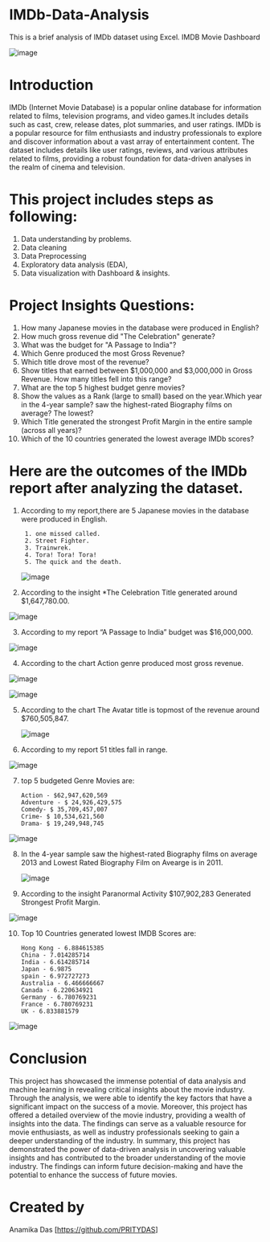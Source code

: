 # IMDb-Data-Analysis
This is a brief analysis of IMDb dataset using Excel.
IMDB Movie Dashboard																												
																												
																												
																												
																												
																												
																												
																												
																												
																												
																												
																												
																												
																												
																												
																												
																												
																												
																												
																												
![image](https://github.com/PRITYDAS/IMDb-Data-Analysis/assets/157217721/72ee8760-6e26-4771-9e44-5f62314dc986)

# Introduction
IMDb (Internet Movie Database) is a popular online database for information related to films, television programs, and video games.It includes details such as cast, crew, release dates, plot summaries, and user ratings. IMDb is a popular resource for film enthusiasts and industry professionals to explore and discover information about a vast array of entertainment content. The dataset includes details like user ratings, reviews, and various attributes related to films, providing a robust foundation for data-driven analyses in the realm of cinema and television.
# This project includes steps as following:
1. Data understanding by problems.
2. Data cleaning
3. Data Preprocessing
4. Exploratory data analysis (EDA),
5. Data visualization with Dashboard & insights.
# Project Insights Questions:
1. How many Japanese movies in the database were produced in English?
2. How much gross revenue did "The Celebration" generate?
3. What was the budget for "A Passage to India"?
4. Which Genre produced the most Gross Revenue?
5. Which title drove most of the revenue?
6. Show titles that earned between $1,000,000 and $3,000,000 in Gross Revenue. How many titles 
   fell into this range?
7. What are the top 5 highest budget genre movies?			
8. Show the values as a Rank (large to small) based on the year.Which year in the 4-year sample?
   saw the highest-rated Biography films on average? The lowest?
9. Which Title generated the strongest Profit Margin in the entire sample (across all years)?
10. Which of the 10 countries generated the lowest average IMDb scores?
# Here are the outcomes of the IMDb report after analyzing the dataset.

1. According to my report,there are 5 Japanese movies in the database were produced in English.
   
        1. one missed called.
        2. Street Fighter.
        3. Trainwrek.
        4. Tora! Tora! Tora!	
        5. The quick and the death.
   ![image](https://github.com/PRITYDAS/IMDb-Data-Analysis/assets/157217721/149dca77-7a5d-48c9-b5b9-aced5092ba3a)

2. According to the insight *The Celebration Title generated around $1,647,780.00.
   
![image](https://github.com/PRITYDAS/IMDb-Data-Analysis/assets/157217721/59e56ce3-530a-4b04-8c3e-d609ad12e93a)

3.  According to my report “A Passage to India” budget was $16,000,000.

   ![image](https://github.com/PRITYDAS/IMDb-Data-Analysis/assets/157217721/b571a898-7fe7-488b-b4f9-c95351dd523f)

4. According to the chart  Action genre produced most gross revenue.

   	
![image](https://github.com/PRITYDAS/IMDb-Data-Analysis/assets/157217721/129b85b3-06ec-4ffc-8c90-dcaec9ffb2ef)

![image](https://github.com/PRITYDAS/IMDb-Data-Analysis/assets/157217721/908104f0-9ff3-4a10-9eb0-157b2471ee94)

5. According to the chart The Avatar title is topmost of the revenue around $760,505,847.

   ![image](https://github.com/PRITYDAS/IMDb-Data-Analysis/assets/157217721/860afa7c-1195-4d6b-8f96-53633bf272ec)

6. According to my report 51 titles fall in range.

![image](https://github.com/PRITYDAS/IMDb-Data-Analysis/assets/157217721/41a2547e-b750-46d9-bfe9-79a241de49b5)

7. top 5 budgeted Genre Movies are:

       Action - $62,947,620,569
       Adventure - $ 24,926,429,575 
       Comedy- $ 35,709,457,007
       Crime- $ 10,534,621,560
       Drama- $ 19,249,948,745

  ![image](https://github.com/PRITYDAS/IMDb-Data-Analysis/assets/157217721/4f405545-e899-4d96-b19b-4fb5ff008c3d)
  
8. In the 4-year sample saw the highest-rated Biography films on average 2013 and
   Lowest Rated Biography Film on Avearge is in 2011.

   ![image](https://github.com/PRITYDAS/IMDb-Data-Analysis/assets/157217721/5d3b911e-572b-49a6-a1c7-d30defdd844b)

   
9. According to the insight Paranormal Activity $107,902,283 Generated Strongest Profit Margin.
    
![image](https://github.com/PRITYDAS/IMDb-Data-Analysis/assets/157217721/d4470d60-e247-4a60-b2d2-3ea50625e832)

10. Top 10 Countries generated lowest IMDB Scores are:
        
        Hong Kong - 6.884615385
        China - 7.014285714
        India - 6.614285714
        Japan - 6.9875
        spain - 6.972727273
        Australia - 6.466666667
        Canada - 6.220634921
        Germany - 6.780769231
        France - 6.780769231
        UK - 6.833881579

![image](https://github.com/PRITYDAS/IMDb-Data-Analysis/assets/157217721/76435f99-da01-4271-b1bf-eb66dd2c06fa)

# Conclusion
This project has showcased the immense potential of data analysis and machine learning in revealing critical insights about the movie industry. Through the analysis, we were able to identify the key factors that have a significant impact on the success of a movie.
Moreover, this project has offered a detailed overview of the movie industry, providing a wealth of insights into the data. The findings can serve as a valuable resource for movie enthusiasts, as well as industry professionals seeking to gain a deeper understanding of the industry.
In summary, this project has demonstrated the power of data-driven analysis in uncovering valuable insights and has contributed to the broader understanding of the movie industry. The findings can inform future decision-making and have the potential to enhance the success of future movies.

# Created by
 Anamika Das [https://github.com/PRITYDAS]
 

    
